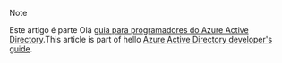 > [!NOTE]
> <span data-ttu-id="2d5b4-101">Este artigo é parte Olá [guia para programadores do Azure Active Directory](../articles/active-directory/develop/active-directory-developers-guide.md).</span><span class="sxs-lookup"><span data-stu-id="2d5b4-101">This article is part of hello [Azure Active Directory developer's guide](../articles/active-directory/develop/active-directory-developers-guide.md).</span></span>
>
>
